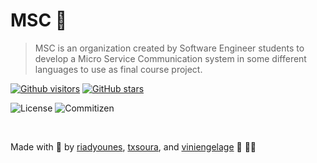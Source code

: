 # MSC 🚀

> MSC is an organization created by Software Engineer students to develop a Micro Service Communication system in some different languages to use as final course project.

[![Github visitors](https://visitor-badge.glitch.me/badge?page_id=microservicescommunication.visitor-badge)](https://github.com/microservicescommunication)
[![GitHub stars](https://img.shields.io/github/stars/microservicescommunication/.github.svg?style=social&label=Star&maxAge=2592000)](https://github.com/microservicescommunication/.github/stargazers/)

<p>
    <img alt="License" src="https://img.shields.io/badge/license-MIT-brightgreen?style=for-the-badge&logo=appveyor" />
    <img alt="Commitizen" src="https://img.shields.io/badge/commitizen-friendly-brightgreen?style=for-the-badge&logo=appveyor" />
</p>

<br/>

Made with 🖤 by [riadyounes](https://github.com/riadyounes), [txsoura](https://github.com/txsoura), and [viniengelage](https://github.com/viniengelage) :wave: 👋🏾 
